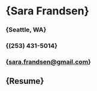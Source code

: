 # {Sara Frandsen}
### {Seattle, WA}
### {(253) 431-5014}
### {sara.frandsen@gmail.com}

## {Resume}
